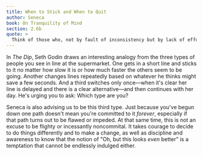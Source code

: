 ```yaml
---
title: When to Stick and When to Quit
author: Seneca
book: On Tranquility of Mind
section: 2.6b
quote: >
  Think of those who, not by fault of inconsistency but by lack of effort, are too unstable to live as they wish, but only live as they have begun.
---
```


In _The Dip_, Seth Godin draws an interesting analogy from the three types of people you see in line at the supermarket. One gets in a short line and sticks to it no matter how slow it is or how much faster the others seem to be going. Another changes lines repeatedly based on whatever he thinks might save a few seconds. And a third switches only once—when it's clear her line is delayed and there is a clear alternative—and then continues with her day. He's urging you to ask: Which type are you?

Seneca is also advising us to be this third type. Just because you've begun down one path doesn't mean you're committed to it _forever_, especially if that path turns out to be flawed or impeded. At that same time, this is not an excuse to be flighty or incessantly noncommital. It takes courage to decide to do things differently and to make a change, as well as discipline and awareness to know that the notion of "Oh, but this looks _even_ better" is a temptation that cannot be endlessly indulged either.
